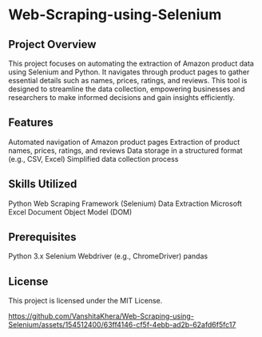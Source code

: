 # Web-Scraping-using-Selenium

## Project Overview
This project focuses on automating the extraction of Amazon product data using Selenium and Python. It navigates through product pages to gather essential details such as names, prices, ratings, and reviews. This tool is designed to streamline the data collection, empowering businesses and researchers to make informed decisions and gain insights efficiently.



## Features
Automated navigation of Amazon product pages
Extraction of product names, prices, ratings, and reviews
Data storage in a structured format (e.g., CSV, Excel)
Simplified data collection process



## Skills Utilized
Python
Web Scraping Framework (Selenium)
Data Extraction
Microsoft Excel
Document Object Model (DOM)



## Prerequisites
Python 3.x
Selenium
Webdriver (e.g., ChromeDriver)
pandas

## License
This project is licensed under the MIT License.




https://github.com/VanshitaKhera/Web-Scraping-using-Selenium/assets/154512400/63ff4146-cf5f-4ebb-ad2b-62afd6f5fc17


